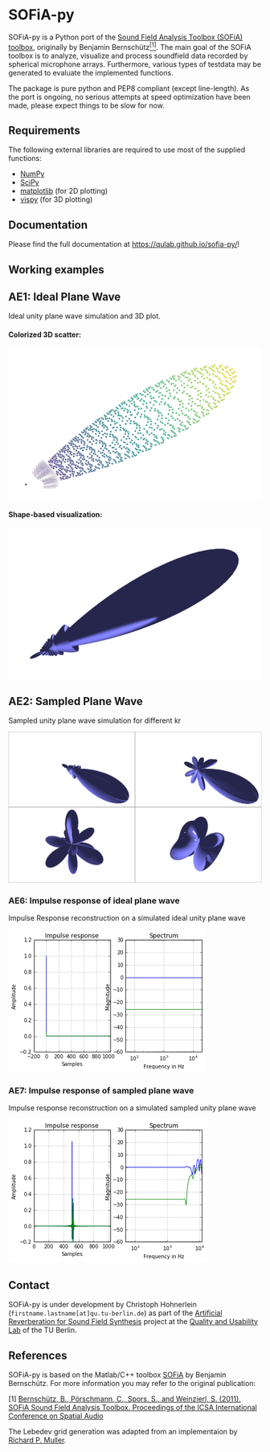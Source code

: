 # SOFiA-py
SOFiA-py is a Python port of the [Sound Field Analysis Toolbox (SOFiA) toolbox](http://audiogroup.web.th-koeln.de/SOFiA_wiki/WELCOME.html), originally by Benjamin Bernschütz[<sup>[1]</sup>](#references). The main goal of the SOFiA toolbox is to analyze, visualize and process soundfield data recorded by spherical microphone arrays. Furthermore, various types of testdata may be generated to evaluate the implemented functions.

The package is pure python and PEP8 compliant (except line-length). As the port is ongoing, no serious attempts at speed optimization have been made, please expect things to be slow for now.

## Requirements
The following external libraries are required to use most of the supplied functions:
- [NumPy](http://www.numpy.org)
- [SciPy](http://www.scipy.org)
- [matplotlib](http://matplotlib.org) (for 2D plotting)
- [vispy](http://vispy.org) (for 3D plotting)

## Documentation
Please find the full documentation at https://qulab.github.io/sofia-py/!

## Working examples
## AE1: Ideal Plane Wave
Ideal unity plane wave simulation and 3D plot.
#### Colorized 3D scatter:
![AE1_IdealPlaneWave colored scatter](examples/img/AE1_cscatter.png?raw=true "AE1_IdealPlaneWave colored scatter")
#### Shape-based visualization:
![AE1_IdealPlaneWave shape](examples/img/AE1_shape.png?raw=true "AE1_IdealPlaneWave shape")

## AE2: Sampled Plane Wave
Sampled unity plane wave simulation for different kr

![AE2_SampledPlaneWave](examples/img/AE2_grid.png?raw=true "AE2_SampledPlaneWave")

### AE6: Impulse response of ideal plane wave
Impulse Response reconstruction on a simulated ideal unity plane wave

![AE6_IdealPlaneWave_ImpResp result](examples/img/AE6_IdealPlaneWave_ImpResp.png?raw=true "AE6_IdealPlaneWave_ImpResp result")

### AE7: Impulse response of sampled plane wave
Impulse response reconstruction on a simulated sampled unity plane wave

![AE7_SampledPlaneWave_ImpResp result](examples/img/AE7_SampledPlaneWave_ImpResp.png?raw=true "AE7_SampledPlaneWave_ImpResp result")

## Contact
SOFiA-py is under development by Christoph Hohnerlein (`firstname.lastname[at]qu.tu-berlin.de`) as part of the [Artificial Reverberation for Sound Field Synthesis](https://www.qu.tu-berlin.de/menue/forschung/laufende_projekte/artificial_reverberation_for_sound_field_synthesis_dfg/) project at the [Quality and Usability Lab](https://www.qu.tu-berlin.de) of the TU Berlin.

## References
SOFiA-py is based on the Matlab/C++ toolbox [SOFiA](https://github.com/fietew/sofia-toolbox) by Benjamin Bernschütz. For more information you may refer to the original publication:

[1] [Bernschütz, B., Pörschmann, C., Spors, S., and Weinzierl, S. (2011). SOFiA Sound Field Analysis Toolbox. Proceedings of the ICSA International Conference on Spatial Audio](http://spatialaudio.net/sofia-sound-field-analysis-toolbox-2/)

The Lebedev grid generation was adapted from an implementaion by [Richard P. Muller](https://github.com/gabrielelanaro/pyquante/blob/master/Data/lebedev_write.py).
